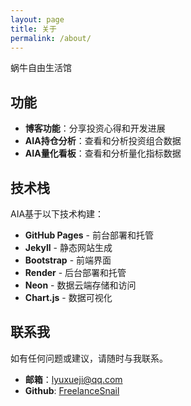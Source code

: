 ```yaml
---
layout: page
title: 关于
permalink: /about/
---
```


蜗牛自由生活馆

## 功能

- **博客功能**：分享投资心得和开发进展
- **AIA持仓分析**：查看和分析投资组合数据
- **AIA量化看板**：查看和分析量化指标数据

## 技术栈

AIA基于以下技术构建：
- **GitHub Pages** - 前台部署和托管
- **Jekyll** - 静态网站生成
- **Bootstrap** - 前端界面
- **Render** - 后台部署和托管
- **Neon** - 数据云端存储和访问
- **Chart.js** - 数据可视化

## 联系我

如有任何问题或建议，请随时与我联系。

- **邮箱**：[lyuxueji@qq.com](mailto:lyuxueji@qq.com)
- **Github**: [FreelanceSnail](https://github.com/FreelanceSnail)
